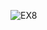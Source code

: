 ![EX8](https://github.com/Medosha22/Mastering-Embedded-Systems-Online-Diploma/assets/125259963/f243a987-5fe6-48d6-9e5b-6bf3984d22b8)
